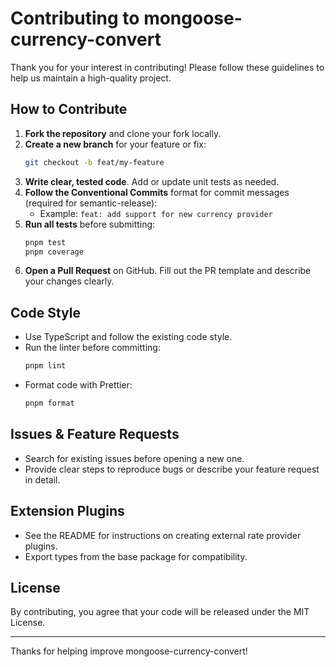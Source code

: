 # Contributing to mongoose-currency-convert

Thank you for your interest in contributing! Please follow these guidelines to help us maintain a high-quality project.

## How to Contribute

1. **Fork the repository** and clone your fork locally.
2. **Create a new branch** for your feature or fix:
   ```sh
   git checkout -b feat/my-feature
   ```
3. **Write clear, tested code**. Add or update unit tests as needed.
4. **Follow the Conventional Commits** format for commit messages (required for semantic-release):
   - Example: `feat: add support for new currency provider`
5. **Run all tests** before submitting:
   ```sh
   pnpm test
   pnpm coverage
   ```
6. **Open a Pull Request** on GitHub. Fill out the PR template and describe your changes clearly.

## Code Style
- Use TypeScript and follow the existing code style.
- Run the linter before committing:
  ```sh
  pnpm lint
  ```
- Format code with Prettier:
  ```sh
  pnpm format
  ```

## Issues & Feature Requests
- Search for existing issues before opening a new one.
- Provide clear steps to reproduce bugs or describe your feature request in detail.

## Extension Plugins
- See the README for instructions on creating external rate provider plugins.
- Export types from the base package for compatibility.

## License
By contributing, you agree that your code will be released under the MIT License.

---

Thanks for helping improve mongoose-currency-convert!